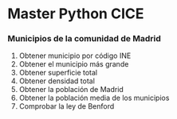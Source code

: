 # Master Python CICE
### Municipios de la comunidad de Madrid

1. Obtener municipio por código INE
2. Obtener el municipio más grande
3. Obtener superficie total
4. Obtener densidad total
5. Obtener la población de Madrid
6. Obtener la población media de los municipios
7. Comprobar la ley de Benford